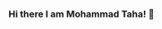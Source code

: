 ### Hi there I am Mohammad Taha! 👋

<!--
**m7taha/m7taha** is a ✨ _special_ ✨ repository because its `README.md` (this file) appears on your GitHub profile.


💼 A Passionate Flutter Developer with over a year of experience in crafting robust mobile applications.
🎨 Proficient in Dart, UI/UX design, and efficient state management, including Getx.
📱 Specializing in creating high-performance cross-platform solutions.
🌐 Strong foundation in Firebase for robust backend solutions.
🗃️ Experience with databases like Firestore for seamless backend integration.
🛠️ Well-versed in version control with Git and GitHub.
🔍 With strong commitment to continuous learning.
🚀 Let's connect on [Linkedint](https://www.linkedin.com/in/mohammad-taha-0980b124a/) for discussions and collaborations!


